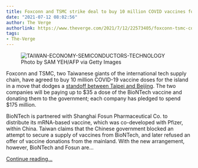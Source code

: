 ```yaml
---
title: Foxconn and TSMC strike deal to buy 10 million COVID vaccines for Taiwan
date: "2021-07-12 08:02:56"
author: The Verge
authorlink: https://www.theverge.com/2021/7/12/22573405/foxconn-tsmc-covid-vaccine-deal-taiwan-biontech-china
tags:
- The-Verge
---
```

<figure>
      <img alt="TAIWAN-ECONOMY-SEMICONDUCTORS-TECHNOLOGY" src="https://cdn.vox-cdn.com/thumbor/P10GTPH7I8QtQ0VPdCaOM3ZmnbI=/5x0:4775x3180/1310x873/cdn.vox-cdn.com/uploads/chorus_image/image/69569542/1231936348.0.jpg" />
        <figcaption>Photo by SAM YEH/AFP via Getty Images</figcaption>
    </figure>

  <p id="N5Z5i0">Foxconn and TSMC, two Taiwanese giants of the international tech supply chain, have agreed to buy 10 million COVID-19 vaccine doses for the island in a move that dodges a <a href="https://www.theverge.com/2021/6/18/22539799/taiwan-vaccine-negotiations-tsmc-foxconn-china-interference">standoff between Taipei and Beijing</a>. The two companies will be paying up to $35 a dose of the BioNTech vaccine and donating them to the government; each company has pledged to spend $175 million.</p>
<p id="RaLXVT">BioNTech is partnered with Shanghai Fosun Pharmaceutical Co. to distribute its mRNA-based vaccine, which was co-developed with Pfizer, within China. Taiwan claims that the Chinese government blocked an attempt to secure a supply of vaccines from BioNTech, and later refused an offer of vaccine donations from the mainland. With the new arrangement, however, BioNTech and Fosun are...</p>
  <p>
    <a href="https://www.theverge.com/2021/7/12/22573405/foxconn-tsmc-covid-vaccine-deal-taiwan-biontech-china">Continue reading&hellip;</a>
  </p>